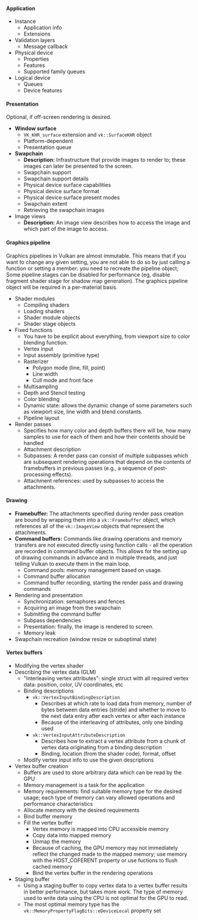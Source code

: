 #### Application
- Instance
	- Application info
	- Extensions
- Validation layers
	- Message callback
- Physical device
	- Properties
	- Features
	- Supported family queues
- Logical device
	- Queues
	- Device features

#### Presentation
 Optional, if off-screen rendering is desired.

- **Window surface**
	- `VK_KHR_surface` extension and `vk::SurfaceKHR` object
	- Platform-dependent
	- Presentation queue
- **Swapchain**
	- **Description:**
	Infrastructure that provide images to render to; these images can later be presented to the screen.
	- Swapchain support
	- Swapchain support details
	- Physical device surface capabilities
	- Physical device surface format
	- Physical device surface present modes
	- Swapchain extent
	- Retrieving the swapchain images
- Image views
	- **Description:**
	An image view describes how to access the image and which part of the image to access.

#### Graphics pipeline
Graphics pipelines in Vulkan are almost immutable. This means that if you want
to change any given setting, you are not able to do so by just calling a function
or setting a member: you need to recreate the pipeline object;
Some pipeline stages can be disabled for performance (eg, disable fragment shader
stage for shadow map generation).
The graphics pipeline object will be required in a per-material basis.

- Shader modules
	- Compiling shaders
	- Loading shaders
	- Shader module objects
	- Shader stage objects
- Fixed functions
	- You have to be explicit about everything, from viewport size to color blending function.
	- Vertex input
	- Input assembly (primitive type)
	- Rasterizer
		- Polygon mode (line, fill, point)
		- Line width
		- Cull mode and front face
	- Multisampling
	- Depth and Stencil testing
	- Color blending
	- Dynamic state: allows the dynamic change of some parameters such as
	viewport size, line width and blend constants.
	- Pipeline layout
- Render passes
	- Specifies how many color and depth buffers there will be, how many samples
	to use for each of them and how their contents should be handled
	- Attachment description
	- Subpasses: A render pass can consist of multiple subpasses which are
	subsequent rendering operations that depend on the contents of framebuffers
	in previous passes (e.g., a sequence of post-processing effects).
	- Attachment references: used by subpasses to access the attachments.

#### Drawing
- **Framebuffer:**
The attachments specified during render pass creation are bound by wrapping them
into a `vk::Framebuffer` object, which references all of the `vk::ImageView`
objects that represent the attachments.
- **Command buffers:**
Commands like drawing operations and memory transfers are not executed directly
using function calls - all the operation are recorded in command buffer objects.
This allows for the setting up of drawing commands in advance and in multiple
threads, and just telling Vulkan to execute them in the main loop.
	- Command pools: memory management based on usage.
	- Command buffer allocation
	- Command buffer recording, starting the render pass and drawing commands
- Rendering and presentation
	- Synchronization: semaphores and fences
	- Acquiring an image from the swapchain
	- Submitting the command buffer
	- Subpass dependencies
	- Presentation: finally, the image is rendered to screen.
	- Memory leak
- Swapchain recreation (window resize or suboptimal state)

#### Vertex buffers
- Modifying the vertex shader
- Describing the vertex data (GLM)
	- "Interleaving vertex attributes": single struct with all required vertex
	data: position,	color, UV coordinates, etc
	- Binding descriptions
		- `vk::VertexInputBindingDescription`
			- Describes at which rate to load data from memory, number of bytes
			between data entries (stride) and whether to move to the next data
			entry after each vertex or after each instance
			- Because of the interleaving of attributes, only one binding used
		- `vk::VertexInputAttributeDescription`
			- Describes how to extract a vertex attribute from a chunk of vertex
			data originating from a binding description
			- Binding, location (from the shader code), format, offset
	- Modify vertex input info to use the given descriptions
- Vertex buffer creation
	- Buffers are used to store arbitrary data which can be read by the GPU
	- Memory management is a task for the application
	- Memory requirements: find suitable memory type for the desired usage;
	each type of memory can vary allowed operations and performance characteristics
	- Allocate memory with the desired requirements
	- Bind buffer memory
	- Fill the vertex buffer
		- Vertex memory is mapped into CPU accessible memory
		- Copy data into mapped memory
		- Unmap the memory
		- Because of caching, the GPU memory may not immediately reflect the
		changed made to the mapped memory; use memory with the HOST_COFERENT
		property or use fuctions to flush cached memory
		- Bind the vertex buffer in the rendering operations
- Staging buffer
	- Using a staging buffer to copy vertex data to a vertex buffer results in
	better performance, but takes more work. The type of memory used to write
	data using the CPU is not optimal for the GPU to read.
	- The most optimal memory type has the `vk::MemoryPropertyFlagBits::eDeviceLocal`
	property set

